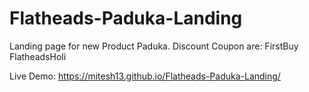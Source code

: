 # Flatheads-Paduka-Landing
Landing page for new Product Paduka.
Discount Coupon are: 
FirstBuy
FlatheadsHoli

Live Demo:
https://mitesh13.github.io/Flatheads-Paduka-Landing/
